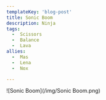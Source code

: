 ```yaml
---
templateKey: 'blog-post'
title: Sonic Boom
description: Ninja
tags:
  -  Scissors
  -  Balance
  -  Lava
allies:
  -  Mas
  -  Lena
  -  Nox

---
```

![Sonic Boom](/img/Sonic Boom.png)
